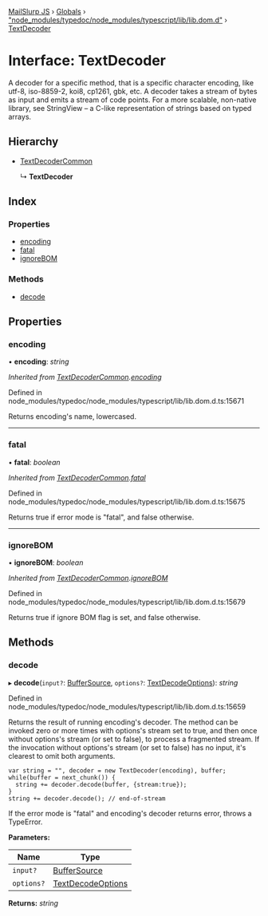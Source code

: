[MailSlurp JS](../README.md) › [Globals](../globals.md) › ["node_modules/typedoc/node_modules/typescript/lib/lib.dom.d"](../modules/_node_modules_typedoc_node_modules_typescript_lib_lib_dom_d_.md) › [TextDecoder](_node_modules_typedoc_node_modules_typescript_lib_lib_dom_d_.textdecoder.md)

# Interface: TextDecoder

A decoder for a specific method, that is a specific character encoding, like utf-8, iso-8859-2, koi8, cp1261, gbk, etc. A decoder takes a stream of bytes as input and emits a stream of code points. For a more scalable, non-native library, see StringView – a C-like representation of strings based on typed arrays.

## Hierarchy

* [TextDecoderCommon](_node_modules_typedoc_node_modules_typescript_lib_lib_dom_d_.textdecodercommon.md)

  ↳ **TextDecoder**

## Index

### Properties

* [encoding](_node_modules_typedoc_node_modules_typescript_lib_lib_dom_d_.textdecoder.md#encoding)
* [fatal](_node_modules_typedoc_node_modules_typescript_lib_lib_dom_d_.textdecoder.md#fatal)
* [ignoreBOM](_node_modules_typedoc_node_modules_typescript_lib_lib_dom_d_.textdecoder.md#ignorebom)

### Methods

* [decode](_node_modules_typedoc_node_modules_typescript_lib_lib_dom_d_.textdecoder.md#decode)

## Properties

###  encoding

• **encoding**: *string*

*Inherited from [TextDecoderCommon](_node_modules_typedoc_node_modules_typescript_lib_lib_dom_d_.textdecodercommon.md).[encoding](_node_modules_typedoc_node_modules_typescript_lib_lib_dom_d_.textdecodercommon.md#encoding)*

Defined in node_modules/typedoc/node_modules/typescript/lib/lib.dom.d.ts:15671

Returns encoding's name, lowercased.

___

###  fatal

• **fatal**: *boolean*

*Inherited from [TextDecoderCommon](_node_modules_typedoc_node_modules_typescript_lib_lib_dom_d_.textdecodercommon.md).[fatal](_node_modules_typedoc_node_modules_typescript_lib_lib_dom_d_.textdecodercommon.md#fatal)*

Defined in node_modules/typedoc/node_modules/typescript/lib/lib.dom.d.ts:15675

Returns true if error mode is "fatal", and false otherwise.

___

###  ignoreBOM

• **ignoreBOM**: *boolean*

*Inherited from [TextDecoderCommon](_node_modules_typedoc_node_modules_typescript_lib_lib_dom_d_.textdecodercommon.md).[ignoreBOM](_node_modules_typedoc_node_modules_typescript_lib_lib_dom_d_.textdecodercommon.md#ignorebom)*

Defined in node_modules/typedoc/node_modules/typescript/lib/lib.dom.d.ts:15679

Returns true if ignore BOM flag is set, and false otherwise.

## Methods

###  decode

▸ **decode**(`input?`: [BufferSource](../modules/_node_modules_typedoc_node_modules_typescript_lib_lib_dom_d_.md#buffersource), `options?`: [TextDecodeOptions](_node_modules_typedoc_node_modules_typescript_lib_lib_dom_d_.textdecodeoptions.md)): *string*

Defined in node_modules/typedoc/node_modules/typescript/lib/lib.dom.d.ts:15659

Returns the result of running encoding's decoder. The method can be invoked zero or more times with options's stream set to true, and then once without options's stream (or set to false), to process a fragmented stream. If the invocation without options's stream (or set to false) has no input, it's clearest to omit both arguments.

```
var string = "", decoder = new TextDecoder(encoding), buffer;
while(buffer = next_chunk()) {
  string += decoder.decode(buffer, {stream:true});
}
string += decoder.decode(); // end-of-stream
```

If the error mode is "fatal" and encoding's decoder returns error, throws a TypeError.

**Parameters:**

Name | Type |
------ | ------ |
`input?` | [BufferSource](../modules/_node_modules_typedoc_node_modules_typescript_lib_lib_dom_d_.md#buffersource) |
`options?` | [TextDecodeOptions](_node_modules_typedoc_node_modules_typescript_lib_lib_dom_d_.textdecodeoptions.md) |

**Returns:** *string*
